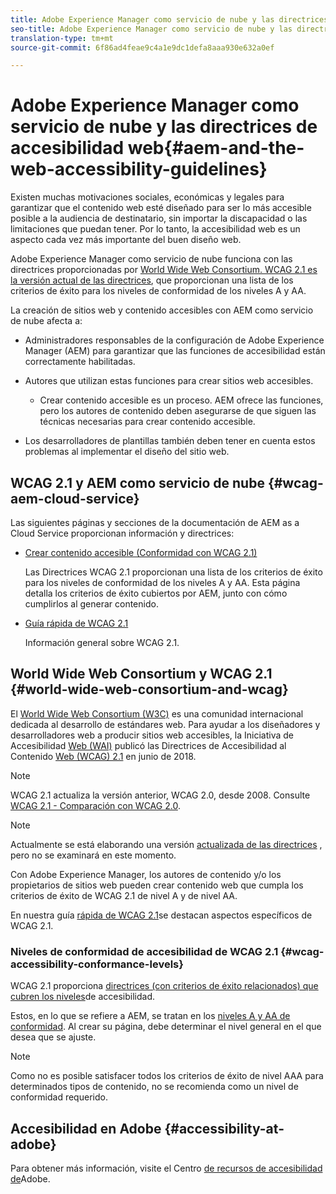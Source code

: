 ```yaml
---
title: Adobe Experience Manager como servicio de nube y las directrices de accesibilidad web
seo-title: Adobe Experience Manager como servicio de nube y las directrices de accesibilidad web
translation-type: tm+mt
source-git-commit: 6f86ad4feae9c4a1e9dc1defa8aaa930e632a0ef

---
```



# Adobe Experience Manager como servicio de nube y las directrices de accesibilidad web{#aem-and-the-web-accessibility-guidelines}

Existen muchas motivaciones sociales, económicas y legales para garantizar que el contenido web esté diseñado para ser lo más accesible posible a la audiencia de destinatario, sin importar la discapacidad o las limitaciones que puedan tener. Por lo tanto, la accesibilidad web es un aspecto cada vez más importante del buen diseño web.

Adobe Experience Manager como servicio de nube funciona con las directrices proporcionadas por [World Wide Web Consortium. WCAG 2.1 es la versión actual de las directrices](#world-wide-web-consortium-and-wcag), que proporcionan una lista de los criterios de éxito para los niveles de conformidad de los niveles A y AA.

La creación de sitios web y contenido accesibles con AEM como servicio de nube afecta a:

* Administradores responsables de la configuración de Adobe Experience Manager (AEM) para garantizar que las funciones de accesibilidad están correctamente habilitadas.

* Autores que utilizan estas funciones para crear sitios web accesibles.

   * Crear contenido accesible es un proceso. AEM ofrece las funciones, pero los autores de contenido deben asegurarse de que siguen las técnicas necesarias para crear contenido accesible.

* Los desarrolladores de plantillas también deben tener en cuenta estos problemas al implementar el diseño del sitio web.

## WCAG 2.1 y AEM como servicio de nube {#wcag-aem-cloud-service}

Las siguientes páginas y secciones de la documentación de AEM as a Cloud Service proporcionan información y directrices:

<!--
* [Configuring the Rich Text Editor for Producing Accessible Sites](/help/sites-administering/rte-accessible-content.md)
 
  Guidelines on how administrators can configure AEM for producing accessible content.
-->

* [Crear contenido accesible (Conformidad con WCAG 2.1)](/help/sites-cloud/authoring/fundamentals/accessible-content.md)

   Las Directrices WCAG 2.1 proporcionan una lista de los criterios de éxito para los niveles de conformidad de los niveles A y AA. Esta página detalla los criterios de éxito cubiertos por AEM, junto con cómo cumplirlos al generar contenido.

* [Guía rápida de WCAG 2.1](/help/onboarding/accessibility/quick-guide-wcag.md)

   Información general sobre WCAG 2.1.

<!--
* [Creating Accessible Adaptive Forms](/help/forms/using/creating-accessible-adaptive-forms.md)
 
  Adobe Experience Manager (AEM) includes a number of features and capabilities that enhance the usability of adaptive forms for users with different abilities. The solution also assists form authors in creating accessible adaptive forms.
-->

## World Wide Web Consortium y WCAG 2.1 {#world-wide-web-consortium-and-wcag}

El [World Wide Web Consortium (W3C)](https://www.w3.org/) es una comunidad internacional dedicada al desarrollo de estándares web. Para ayudar a los diseñadores y desarrolladores web a producir sitios web accesibles, la Iniciativa de Accesibilidad [Web (WAI)](https://www.w3.org/WAI/) publicó las Directrices de Accesibilidad al Contenido [Web (WCAG) 2.1](https://www.w3.org/TR/WCAG/) en junio de 2018.

>[!NOTE]
> 
> WCAG 2.1 actualiza la versión anterior, WCAG 2.0, desde 2008. Consulte [WCAG 2.1 - Comparación con WCAG 2.0](https://www.w3.org/TR/WCAG21/#comparison-with-wcag-2-0).

<!--
> The original version, [WCAG 1.0](https://www.w3.org/TR/WCAG10/), was published in 1999.
-->

>[!NOTE]
> 
>Actualmente se está elaborando una versión [actualizada de las directrices](https://www.w3.org/TR/WCAG22/) , pero no se examinará en este momento.

Con Adobe Experience Manager, los autores de contenido y/o los propietarios de sitios web pueden crear contenido web que cumpla los criterios de éxito de WCAG 2.1 de nivel A y de nivel AA.

En nuestra guía [rápida de WCAG 2.1](/help/onboarding/accessibility/quick-guide-wcag.md)se destacan aspectos específicos de WCAG 2.1.

### Niveles de conformidad de accesibilidad de WCAG 2.1 {#wcag-accessibility-conformance-levels}

WCAG 2.1 proporciona [directrices (con criterios de éxito relacionados) que cubren los niveles](https://www.w3.org/TR/WCAG/#conformance)de accesibilidad.

Estos, en lo que se refiere a AEM, se tratan en los [niveles A y AA de conformidad](/help/sites-cloud/authoring/fundamentals/accessible-content.md). Al crear su página, debe determinar el nivel general en el que desea que se ajuste.

>[!NOTE]
> 
>Como no es posible satisfacer todos los criterios de éxito de nivel AAA para determinados tipos de contenido, no se recomienda como un nivel de conformidad requerido.

## Accesibilidad en Adobe {#accessibility-at-adobe}

Para obtener más información, visite el Centro [de recursos de accesibilidad de](https://www.adobe.com/accessibility/)Adobe.



